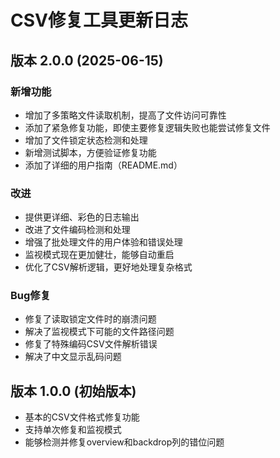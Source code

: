 # CSV修复工具更新日志

## 版本 2.0.0 (2025-06-15)

### 新增功能

- 增加了多策略文件读取机制，提高了文件访问可靠性
- 添加了紧急修复功能，即使主要修复逻辑失败也能尝试修复文件
- 增加了文件锁定状态检测和处理
- 新增测试脚本，方便验证修复功能
- 添加了详细的用户指南（README.md）

### 改进

- 提供更详细、彩色的日志输出
- 改进了文件编码检测和处理
- 增强了批处理文件的用户体验和错误处理
- 监视模式现在更加健壮，能够自动重启
- 优化了CSV解析逻辑，更好地处理复杂格式

### Bug修复

- 修复了读取锁定文件时的崩溃问题
- 解决了监视模式下可能的文件路径问题
- 修复了特殊编码CSV文件解析错误
- 解决了中文显示乱码问题

## 版本 1.0.0 (初始版本)

- 基本的CSV文件格式修复功能
- 支持单次修复和监视模式
- 能够检测并修复overview和backdrop列的错位问题 